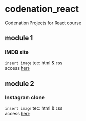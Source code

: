 # codenation_react
Codenation Projects for React course

## module 1
### IMDB site
`insert image`
tec: html & css  
access [here]()

## module 2
### Instagram clone
`insert image`
tec: html & css  
access [here](www.github.com/)
